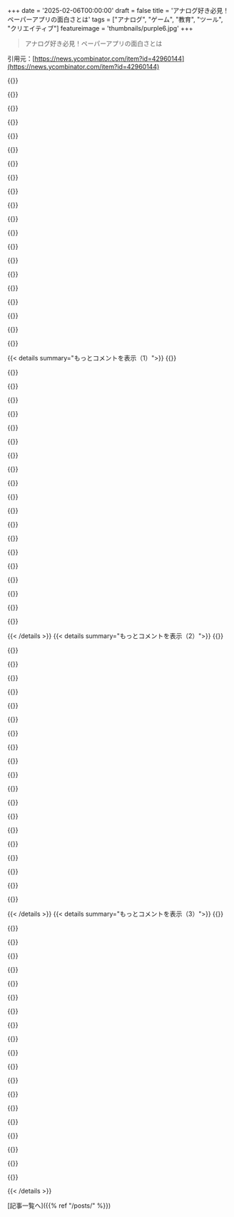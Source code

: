 +++
date = '2025-02-06T00:00:00'
draft = false
title = 'アナログ好き必見！ペーパーアプリの面白さとは'
tags = ["アナログ", "ゲーム", "教育", "ツール", "クリエイティブ"]
featureimage = 'thumbnails/purple6.jpg'
+++

> アナログ好き必見！ペーパーアプリの面白さとは

引用元：[https://news.ycombinator.com/item?id=42960144](https://news.ycombinator.com/item?id=42960144)

{{<matomeQuote body="Dungeon Notebook持ってたんだけど、楽しかったよ！すぐ飽きちゃったからあげちゃったけど、こういうゲームをあげるのも楽しみの一部だよね。学校やイベントで回して遊べるゲームがあったら面白そうだな。<br>＞”Chain World”みたいにUSBのミニMinecraftを次の人に渡す感じでさ。" userName="lifefeed" createdAt="2025-02-06T14:47:07" color="#38d3d3">}}

{{<matomeQuote body="Subnauticaにも似たような要素があって、ゲームの終わりに新しいプレイヤーのためにタイムカプセルを送れるんだ。テキストや写真、アイテムが入ってるから助けになるし、面白いよ！" userName="jacoblambda" createdAt="2025-02-06T14:57:00" color="#ff33a1">}}

{{<matomeQuote body="最初のカプセルでちっちゃい魚をゲットしたんだ。役立つものも入ってた気がするけど、ずっとその魚を持ってた。それを自分のカプセルで渡したのがなんか思い出に残ってる。" userName="lifefeed" createdAt="2025-02-06T15:54:33" color="">}}

{{<matomeQuote body="これは死んだ時に作られるNetHackの”骨のレベル”みたいだね。他のプレイヤーのゲームに出てくるかも。もちろん、呪われたアイテムがいっぱい入ってる。" userName="cbm-vic-20" createdAt="2025-02-06T18:19:58" color="">}}

{{<matomeQuote body="自分の骨を見つけて、幽霊に襲われるのは最高だよね。" userName="IgorPartola" createdAt="2025-02-06T18:40:05" color="">}}

{{<matomeQuote body="悪いコードを見つけて”git blame”したら自分だと分かるのと同じくらいの感じだね。" userName="rkowalick" createdAt="2025-02-06T21:51:21" color="">}}

{{<matomeQuote body="PaperBooksの話を聞いたら驚くよ！Kindleのダウンロードみたいだけど、読み終わったら誰でも渡せるんだ。BookNotesは完全にポータブルで、書いた内容はそのまま残るから他の人が読める。" userName="mhb" createdAt="2025-02-06T15:14:04" color="#ff5733">}}

{{<matomeQuote body="これ、Parks and Recreationのシーンを思い出すなあ。小さな町のファッションリーダーが最新のアーモンドミルクやオートミルク、そしてビーフミルクを提案してるんだ。" userName="rchaud" createdAt="2025-02-06T16:32:39" color="">}}

{{<matomeQuote body="DRMフリーの電子書籍やLibGenの話を聞いたら、もっと驚くと思うよ。" userName="benbristow" createdAt="2025-02-06T15:19:35" color="">}}

{{<matomeQuote body="彼は皮肉で、昔の本当に紙の本の事を話してるんだよ。" userName="tutuca" createdAt="2025-02-06T15:25:28" color="">}}

{{<matomeQuote body="学校のプレゼンでウイルス対策ソフトを紹介した時に、「最強のアンチウイルスソフトはCommon Sense™」って言ったら、後で他の生徒に「そのソフトって何？」って聞かれたこと思い出した。" userName="cafeinux" createdAt="2025-02-06T15:45:00" color="#45d325">}}

{{<matomeQuote body="どうやってアンインストールしたか聞いてみればよかったのに。" userName="SpaceNoodled" createdAt="2025-02-06T18:25:02" color="">}}

{{<matomeQuote body="うっかり者の自分は、どれだけ学んでもあの生徒になりたくない気持ちから解放されないんだけど、そのツッコミは最高だった。" userName="patcon" createdAt="2025-02-06T20:46:38" color="">}}

{{<matomeQuote body="お見事！何も逃がさないね！" userName="benbristow" createdAt="2025-02-06T15:29:08" color="#38d3d3">}}

{{<matomeQuote body="Kindleもあげられるよ。" userName="beretguy" createdAt="2025-02-07T19:24:50" color="">}}

{{<matomeQuote body="でも、誰かに本棚をあげるようなもんだね。" userName="mhb" createdAt="2025-02-07T20:29:44" color="">}}

{{<matomeQuote body="本棚の本は、購入履歴を渡さないと消えちゃうって感じだよね。" userName="muddi900" createdAt="2025-02-09T19:29:06" color="">}}

{{<matomeQuote body="スクリルしろ！*どんぱふどんどんぱふ*<br>消せ！*どんぱふどんどんぱふ*<br>パスしろ！*ダンダンダンダン*" userName="itishappy" createdAt="2025-02-06T15:57:43" color="">}}

{{<matomeQuote body="サンフランシスコのGamescapeでこれ見たことある！" userName="julianeon" createdAt="2025-02-07T01:11:28" color="">}}

{{<matomeQuote body="数週間前にこのゴルフPDFを見つけて、7歳以下の甥に買ってあげたら、最初はためらってたけど、基本を理解してからは大喜びだった。A*やマンハッタン距離を教えるのはまだ早いなと思ってるよ。15年前にPocket Modを使ってたことを思い出したよ。" userName="rel" createdAt="2025-02-06T14:55:09" color="#ff5c5c">}}

{{< details summary="もっとコメントを表示（1）">}}
{{<matomeQuote body="今でも作ってるよ。主にToDoリストみたいなもん。ロボティクスの大会用のルール集も持ってて、子供たちが使うために携帯がない子もいるからね。旅行のプランとか、飛行機、レンタカー、ホテル、食事の場所用にも使ってるよ。携帯をレンタルカウンターに忘れるより、PocketModを忘れる方がマシだから。" userName="AstroJetson" createdAt="2025-02-07T03:24:45" color="#ff33a1">}}

{{<matomeQuote body="面白くもあり悲しいコメントだね。紙は独自の存在で、最初はパソコンのToDoリストが紙のデザインを模倣していたんだよ。今や人々は紙から遠ざかっている。その結果、誰かがコンピューターのToDoを紙に持ち込んだってわけ。でもそれは紙を促進するものじゃなく、コンピューターの宣伝のように感じる。" userName="pmkary" createdAt="2025-02-06T13:51:59" color="#45d325">}}

{{<matomeQuote body="スキューモーフィズムの話をすると、これはシミュラークラの前進の最後の段階みたいなもんだよ。最初は現実に基づくもの（紙にToDoを書く）で、次はイミテーション、さらに機能の統合で本来のものが隠れる段階になる。そして最終的には現実とは無関係な存在に至る。このToDoメモ帳は、実際には存在しないコンピュータアプリのように振る舞っていて、あっても良いノートパッド的なゲーム（クロスワードとか）はまだ残っているからね。" userName="viccis" createdAt="2025-02-06T16:15:08" color="">}}

{{<matomeQuote body="悲しいとは思わないし、これがコンピュータのToDoを紙に持ち込むことだとは思わない。" userName="cowsandmilk" createdAt="2025-02-06T14:18:21" color="">}}

{{<matomeQuote body="フレーミングの問題だよ。もし「紙」が起点なら、コンピュータのToDoリストは「紙より賢いもの」になる。逆にコンピュータのToDoが起点なら、紙は「コンピュータよりバカ」ってことになる。懐かしさを感じるのはいいけど、製品としての紙がコンピュータの特徴と対比されて市場性が上がっているのはちょっと悲しいね。" userName="Retr0id" createdAt="2025-02-06T14:28:15" color="#45d325">}}

{{<matomeQuote body="「賢い」と「バカ」の定義にもよるけど、スマートなデジタルToDoシステムにはまだ出会ったことがない。大体がひどくて無能だから、紙のToDoはその使い方次第で賢さが変わるんだよ。" userName="svrtknst" createdAt="2025-02-06T15:28:05" color="">}}

{{<matomeQuote body="悲しいとは思わないよ。デジタルからアナログに戻るのは良い現象だと思うし、正直言ってデジタルは必要ないものが多いからね。人は怠けるし、重要なデジタル資産の物理的な存在（証書とか）が必要だと思う。こういったプロジェクトは重要なものを物理的な媒体に移す手助けをするんじゃないかな。" userName="nyclounge" createdAt="2025-02-06T19:57:50" color="#785bff">}}

{{<matomeQuote body="正直言って、この「デジタル反対」っていう風潮にはイライラしてる。少し休むのはいいけど、技術に何が悪いの？効率的であることは良いことじゃない。窓を開けずに外を見るのが悪いみたいな感じだね。" userName="Xorger" createdAt="2025-02-06T22:14:16" color="">}}

{{<matomeQuote body="＞スキューモーフィズムとは、元の構造が必要だったデザイン属性を保持した派生物のこと。新しい言葉をありがとう！" userName="Raztuf" createdAt="2025-02-06T13:55:46" color="">}}

{{<matomeQuote body="スキューモーフィズム:  https://www.nngroup.com/articles/skeuomorphism/" userName="andsoitis" createdAt="2025-02-06T14:06:23" color="">}}

{{<matomeQuote body="スキューモーフっていうのは、元の構造が必要だった時の装飾デザインを残した派生物だね。新しいものを親しみやすくして、理解を早めるために使われることが多いよ。" userName="FrustratedMonky" createdAt="2025-02-06T15:24:42" color="#785bff">}}

{{<matomeQuote body="紙がある前にも何かがあったし、コンピュータの後にも何かが出てくる。技術の進歩を悲しむのは無駄なこと。望むと望まざるとに関わらず起こるし、好きな道具を使うのは自分の選択だよ。" userName="paxys" createdAt="2025-02-06T14:46:19" color="">}}

{{<matomeQuote body="なんでそんなに嫌なコメントが多いのか。アナログを取り入れて子供たちに良い影響を与えるために、これらは素晴らしいよ。今使うんだ。" userName="ggbjr" createdAt="2025-02-06T14:27:23" color="">}}

{{<matomeQuote body="ティーンエイジャー向けの話だけど、コンピュータやスマホが禁止されてる場所で使えるかも。カードゲームよりいいかもしれないし、作業に戻りやすそう。" userName="hugs" createdAt="2025-02-06T14:51:32" color="">}}

{{<matomeQuote body="紙のツールとかゲームが好きなんだ。他に使ってるのは、https://davidseah.com/productivity-tools/ だよ。" userName="hexmiles" createdAt="2025-02-06T13:25:18" color="">}}

{{<matomeQuote body="同じリンクを投稿したけど、コメントを見落として削除した。David Seahのファンはもう10年だよ。" userName="SirFatty" createdAt="2025-02-06T15:31:45" color="">}}

{{<matomeQuote body="これ、すごく見えるね。" userName="hassleblad23" createdAt="2025-02-06T13:26:01" color="">}}

{{<matomeQuote body="俺と8歳の子供はDungeonってやつを気に入った。暇な時に持ち歩くのにちょうどいい。d6ペンも面白いし、賢いアイディアだよね。紙と鉛筆で簡単に楽しめるのは良いよ。アプリって呼ぶのも考えさせられるよ。" userName="flpm" createdAt="2025-02-06T17:08:30" color="#ff33a1">}}

{{<matomeQuote body="高校の時に似たようなことをしてた。Bicのペンとか、六角形の部分がある鉛筆を使って。" userName="ajot" createdAt="2025-02-06T19:53:00" color="">}}

{{<matomeQuote body="d6ペンシルってデザインがめちゃくちゃおしゃれだね。" userName="nonethewiser" createdAt="2025-02-06T18:33:37" color="">}}


{{< /details >}}
{{< details summary="もっとコメントを表示（2）">}}
{{<matomeQuote body="面白いアイデアだね。ポケットに入るソロボードゲームもあるよ。ここにいくつかリストしてるから、オススメあったら教えて！" userName="johnwayne666" createdAt="2025-02-06T13:39:14" color="#45d325">}}

{{<matomeQuote body="実は、これが_Magic: The Gathering_の最初の考慮事項の一つだったんだ。でも、Commanderデッキがとんでもないサイズになっちゃって、シャッフルするのが面倒なんだよね。箱にはプレイマットやダイス、カウンター、トークンが入ってて、保険もかけないといけないし。" userName="WillAdams" createdAt="2025-02-06T13:54:05" color="">}}

{{<matomeQuote body="ペンと紙で遊ぶダンジョンクローリングゲームのためのギークリストもあるよ。あと、「Roll and Write」系のゲームもあるよ。" userName="2mlWQbCK" createdAt="2025-02-06T17:28:04" color="">}}

{{<matomeQuote body="Onirimはいいけど、スマホアプリの方が便利だね。Cursed?!はお気に入りの一つ。Galdors Gripは手の中でプレイできるから、どこでも遊べるのがいい。" userName="iimblack" createdAt="2025-02-06T15:06:42" color="#ff5733">}}

{{<matomeQuote body="Button Shy GamesのSimply Soloシリーズは大好き！" userName="Skinney" createdAt="2025-02-06T17:19:38" color="#ff33a1">}}

{{<matomeQuote body="個人的にはこれ、めっちゃ面白いアイデアだと思う：＞”https://experiments.withgoogle.com/paper-phone”　少し皮肉でありつつ、考えさせられるよね！" userName="bencyoung" createdAt="2025-02-06T15:23:04" color="#38d3d3">}}

{{<matomeQuote body="これ、20年前のヒップスターペーパー PDAに似てるね：＞”https://lifehacker.com/printable-hipster-pda-104799”" userName="jldugger" createdAt="2025-02-06T17:00:03" color="">}}

{{<matomeQuote body="自分、ちょっと頭が古いなって感じた。ヒップスターペーパーは10年前くらいだと思ってたけど、実際は2005年だったんだね。懐かしいな。" userName="threeio" createdAt="2025-02-06T18:38:44" color="">}}

{{<matomeQuote body="急に老けた気分だ。ヒップスターペーパーって10年前くらいかと思ってたけど、2005年だったんだって。懐かしい記憶が蘇るね。" userName="taude" createdAt="2025-02-07T00:47:58" color="">}}

{{<matomeQuote body="大量購入割引があれば、子供の誕生日のパーティーバッグにぴったりなのに、キャンディよりずっと良いと思うんだけどな…" userName="robbomacrae" createdAt="2025-02-06T15:15:27" color="#45d325">}}

{{<matomeQuote body="いいアイデアだね！GALAXYの動画を見たけど、レベルに落書きしたくないなぁ。それが目的とはいえ、同じレベルを何回もプレイしたいと思ってさ。透明なシートを使えると良いかも。それと発送元を明確にしてほしい。EUからアメリカの送料は高くて不安だし、税金もかかるから。" userName="latexr" createdAt="2025-02-06T15:49:19" color="">}}

{{<matomeQuote body="透明シートは簡単に手に入るし、自分で切るのも難しくないよ。それをDIYプロジェクトとして楽しんでみたら？" userName="jldugger" createdAt="2025-02-06T18:35:50" color="">}}

{{<matomeQuote body="「Paper Apps」なら「Ace of Aces」シリーズが最高だったな。二冊の本を使って、犬ffightを体験できるんだよ。" userName="tunesmith" createdAt="2025-02-06T20:30:07" color="#785bff">}}

{{<matomeQuote body="これ自体はソロのロール＆ライトボードゲームのジャンルに入るよ。印刷して遊べる人気ゲームがいくつかあって、結構面白いんだ。" userName="jamesgeck0" createdAt="2025-02-07T06:35:41" color="">}}

{{<matomeQuote body="これに興味があったなら、CGP GreyのSidekick Notepadもチェックしてみて！似たようなアイデアだと思うよ。" userName="Triesault" createdAt="2025-02-06T23:49:53" color="">}}

{{<matomeQuote body="トムに会ったことあるよ。彼は最初に会った本物のオタクの一人で、ビジネスがハッカーニュースに掲載されて嬉しいな！" userName="foenix" createdAt="2025-02-06T15:33:39" color="">}}

{{<matomeQuote body="サイトのデザインもコンセプトも価格も完璧！運があるといいね、批判者のことは気にしないで。" userName="dole" createdAt="2025-02-06T16:07:10" color="">}}

{{<matomeQuote body="たくさんの書き方を試してるよ。デジタルと紙のツールを組み合わせて使ってる。物理的なノートの方が好きかな。" userName="Brajeshwar" createdAt="2025-02-06T15:26:05" color="">}}

{{<matomeQuote body="最近はスマホを使ってメモやTODOリストを管理するようになった。探しやすいし、アーカイブも簡単だしね。紙のメモは書きやすいけど、最終的にはデジタルに移行してる。" userName="jjice" createdAt="2025-02-06T14:08:07" color="">}}

{{<matomeQuote body="ペンの先が回転するタイプだったらいいな。音を出さずに素早くサイコロを振れるし、周りに迷惑をかけずに済むしね。" userName="deadbabe" createdAt="2025-02-06T17:10:38" color="">}}


{{< /details >}}
{{< details summary="もっとコメントを表示（3）">}}
{{<matomeQuote body="$4.99で即買い。remarkable 2にPDFを入れて、次の飛行機の旅で使う予定。こういう使い方が紙を使う趣旨に反しないことを願ってる。" userName="rickspencer3" createdAt="2025-02-06T15:15:44" color="">}}

{{<matomeQuote body="reMarkableは電子製品だけど、紙を使う精神に合ったデバイスだと思う。ゲームデバイスとしても楽しめるよね。" userName="funksta" createdAt="2025-02-06T15:22:35" color="#ff33a1">}}

{{<matomeQuote body="製品ページの情報が足りないので、Print and Play版の仕組みについて教えてもらえないかな？支払った後は静的なPDFが届くの？それとも新しいレベルを生成するJavaScriptが含まれてるの？" userName="bityard" createdAt="2025-02-06T16:16:14" color="">}}

{{<matomeQuote body="PDFは全てゲーム用のシード0だから静的なPDFだよ。印刷された本を買った時と同じものが手に入るって感じ。" userName="clifdweller" createdAt="2025-02-06T17:17:32" color="">}}

{{<matomeQuote body="これめっちゃいい！New Girlの『Real Apps』を思い出させるね。" userName="turnsout" createdAt="2025-02-06T15:35:59" color="">}}

{{<matomeQuote body="息子にGALAXYのprint-and-play PDFを買ったら、10時間も夢中になって遊んでた。メカニクスと現代のゲームの進行報酬のバランスが良かった。オーストラリアへの送料はちょっと高いけど、物理版も買うつもり！" userName="gmurphy" createdAt="2025-02-06T22:52:16" color="#ff33a1">}}

{{<matomeQuote body="6x6 talesを思い出すな。PNPArcadeで売っているものも気になる。" userName="Levitating" createdAt="2025-02-06T19:53:36" color="">}}

{{<matomeQuote body="紙とは違うけど、このスレの読者にはSimon Tatham's Puzzlesも面白いかも。" userName="beretguy" createdAt="2025-02-07T19:28:54" color="">}}

{{<matomeQuote body="これでようやく一周回ったね。" userName="lacoolj" createdAt="2025-02-06T17:37:31" color="">}}

{{<matomeQuote body="デジタル版のゴルフゲーム作ったよ！　https://paper-golf.netlify.app/" userName="heyarviind2" createdAt="2025-02-07T06:32:43" color="">}}

{{<matomeQuote body="ダンジョンのやつ、”procedurally generated”ってのを見て、これが頭に浮かんだよ　＞「https://xkcd.com/221/」" userName="gmuslera" createdAt="2025-02-06T13:15:27" color="">}}

{{<matomeQuote body="ダンジョンの生成にはどんな手法使ったんだろうね？" userName="tempodox" createdAt="2025-02-06T13:33:14" color="">}}

{{<matomeQuote body="”AI”といえば、昔からあるサービスをただ再ブランディングしてる会社もあるよね…全然変わってない。" userName="duxup" createdAt="2025-02-06T15:32:28" color="">}}

{{<matomeQuote body="普通のサイコロでも大丈夫でしょ。普通の鉛筆に1から6書いてもいいし、クリップでスピナー作っちゃうのもアリ。" userName="andrewflnr" createdAt="2025-02-06T15:30:17" color="">}}

{{<matomeQuote body="Galaxyのデモ動画見ると、いくつかの「事前に振られた」数字が組み込まれてるのがわかるよ。" userName="lIl-IIIl" createdAt="2025-02-07T06:36:26" color="">}}

{{<matomeQuote body="Paperと名のつくアプリの商標状況ってどうなんだろう…。DropboxのPaperアプリも使ったことあるし、同じ名前の絵を描くアプリもあったな。" userName="caycep" createdAt="2025-02-06T15:15:44" color="">}}

{{<matomeQuote body="ゲーム自体は面白いけど、サイコロのランダム性が今は逆に邪魔に感じるな。もっとパズルが欲しい！" userName="jldugger" createdAt="2025-02-06T18:44:41" color="">}}

{{<matomeQuote body="Into The Breachは、まさにパズルを完璧に解ける欲求を満たしてくれるよ。パズルゲーム好きならチェックしてみて！NetflixのサブスクがあればiOSとiPadOSで無料で遊べるよ。" userName="adamtaylor_13" createdAt="2025-02-06T18:46:25" color="#ff33a1">}}

{{<matomeQuote body="もう持ってるけどね、あはは" userName="jldugger" createdAt="2025-02-06T19:38:57" color="">}}

{{<matomeQuote body="＞”Paper Apps™はスクリーンタイムの代わりに楽しめて賢い選択。でも座ってる時間を減らしたいんだよね。”" userName="amadeuspagel" createdAt="2025-02-07T06:49:34" color="">}}


{{< /details >}}


[記事一覧へ]({{% ref "/posts/" %}})
